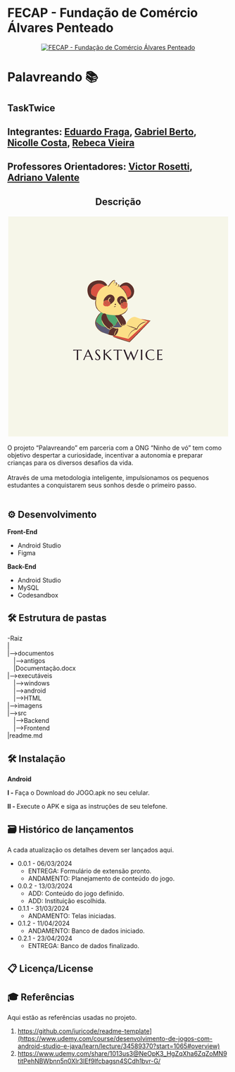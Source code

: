 # FECAP - Fundação de Comércio Álvares Penteado

<p align="center">
<a href= "https://www.fecap.br/"><img src="https://encrypted-tbn0.gstatic.com/images?q=tbn:ANd9GcRhZPrRa89Kma0ZZogxm0pi-tCn_TLKeHGVxywp-LXAFGR3B1DPouAJYHgKZGV0XTEf4AE&usqp=CAU" alt="FECAP - Fundação de Comércio Álvares Penteado" border="0"></a>
</p>

# Palavreando 📚

## TaskTwice

## Integrantes: <a href="https://www.linkedin.com/in/eduardo-fraga-santos/">Eduardo Fraga</a>, <a href="https://www.linkedin.com/in/gabriel-berto-167475141/">Gabriel Berto</a>, <a href="https://www.linkedin.com/in/nicolle-costa-a85100211/">Nicolle Costa</a>, <a href="https://www.linkedin.com/in/rebeca-da-silva-vieira-850a83242/">Rebeca Vieira</a>

## Professores Orientadores: <a href="https://www.linkedin.com/in/victorbarq/">Victor Rosetti</a>, <a href="https://www.linkedin.com/in/adriano-valente-534576135/">Adriano Valente</a>

## <p align="center" > Descrição

<p align="center">
<img src="img/TaskTwice.png" border="0">
</p>


O projeto “Palavreando” em parceria com a ONG “Ninho de vó” tem como objetivo despertar a curiosidade, incentivar a autonomia e preparar crianças para os diversos desafios da vida.
<br><br>
Através de uma metodologia inteligente, impulsionamos os pequenos estudantes a conquistarem seus sonhos desde o primeiro passo.
<br><br>

## ⚙️ Desenvolvimento

<b> Front-End </b>
 
* Android Studio
* Figma

 <b> Back-End </b> 
* Android Studio
* MySQL
* Codesandbox


## 🛠 Estrutura de pastas

-Raiz<br>
|<br>
|-->documentos<br>
  &emsp;|-->antigos<br>
  &emsp;|Documentação.docx<br>
|-->executáveis<br>
  &emsp;|-->windows<br>
  &emsp;|-->android<br>
  &emsp;|-->HTML<br>
|-->imagens<br>
|-->src<br>
  &emsp;|-->Backend<br>
  &emsp;|-->Frontend<br>
|readme.md<br>

## 🛠 Instalação

<b>Android</b>

<b>I - </b> Faça o Download do JOGO.apk no seu celular.

<b>II - </b> Execute o APK e siga as instruções de seu telefone.


## 🗃 Histórico de lançamentos

A cada atualização os detalhes devem ser lançados aqui.

* 0.0.1 - 06/03/2024
    * ENTREGA: Formulário de extensão pronto.
    * ANDAMENTO: Planejamento de conteúdo do jogo.
* 0.0.2 - 13/03/2024
    * ADD: Conteúdo do jogo definido.
    * ADD: Instituição escolhida.
* 0.1.1 - 31/03/2024
    * ANDAMENTO: Telas iniciadas.
* 0.1.2 - 11/04/2024
    * ANDAMENTO: Banco de dados iniciado.
* 0.2.1 - 23/04/2024
    * ENTREGA: Banco de dados finalizado.

## 📋 Licença/License


## 🎓 Referências
Aqui estão as referências usadas no projeto.

1. https://github.com/iuricode/readme-template](https://www.udemy.com/course/desenvolvimento-de-jogos-com-android-studio-e-java/learn/lecture/34589370?start=1065#overview)
2. https://www.udemy.com/share/1013us3@NeOpK3_HgZqXha6ZqZoMN9titPehNBWbnn5n0Xlr3IEf9lfcbagsn4SCdh1bvr-G/

